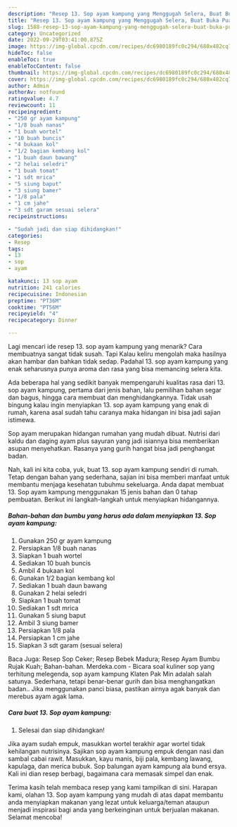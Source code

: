 ```yaml
---
description: "Resep 13. Sop ayam kampung yang Menggugah Selera, Buat Buka Puasa Sempurna"
title: "Resep 13. Sop ayam kampung yang Menggugah Selera, Buat Buka Puasa Sempurna"
slug: 1588-resep-13-sop-ayam-kampung-yang-menggugah-selera-buat-buka-puasa-sempurna
category: Uncategorized
date: 2022-09-29T03:41:00.875Z
image: https://img-global.cpcdn.com/recipes/dc6980189fc0c294/680x482cq70/13-sop-ayam-kampung-foto-resep-utama.jpg
hideToc: false
enableToc: true
enableTocContent: false
thumbnail: https://img-global.cpcdn.com/recipes/dc6980189fc0c294/680x482cq70/13-sop-ayam-kampung-foto-resep-utama.jpg
cover: https://img-global.cpcdn.com/recipes/dc6980189fc0c294/680x482cq70/13-sop-ayam-kampung-foto-resep-utama.jpg
author: Admin
authorAv: notfound
ratingvalue: 4.7
reviewcount: 11
recipeingredient:
- "250 gr ayam kampung"
- "1/8 buah nanas"
- "1 buah wortel"
- "10 buah buncis"
- "4 bukaan kol"
- "1/2 bagian kembang kol"
- "1 buah daun bawang"
- "2 helai seledri"
- "1 buah tomat"
- "1 sdt mrica"
- "5 siung baput"
- "3 siung bamer"
- "1/8 pala"
- "1 cm jahe"
- "3 sdt garam sesuai selera"
recipeinstructions:

- "Sudah jadi dan siap dihidangkan!"
categories:
- Resep
tags:
- 13
- sop
- ayam

katakunci: 13 sop ayam 
nutrition: 241 calories
recipecuisine: Indonesian
preptime: "PT36M"
cooktime: "PT56M"
recipeyield: "4"
recipecategory: Dinner

---
```



Lagi mencari ide resep 13. sop ayam kampung yang menarik? Cara membuatnya sangat tidak susah. Tapi Kalau keliru mengolah maka hasilnya akan hambar dan bahkan tidak sedap. Padahal 13. sop ayam kampung yang enak seharusnya punya aroma dan rasa yang bisa memancing selera kita.


Ada beberapa hal yang sedikit banyak mempengaruhi kualitas rasa dari 13. sop ayam kampung, pertama dari jenis bahan, lalu pemilihan bahan segar dan bagus, hingga cara membuat dan menghidangkannya. Tidak usah bingung kalau ingin menyiapkan 13. sop ayam kampung yang enak di rumah, karena asal sudah tahu caranya maka hidangan ini bisa jadi sajian istimewa.

Sop ayam merupakan hidangan rumahan yang mudah dibuat. Nutrisi dari kaldu dan daging ayam plus sayuran yang jadi isiannya bisa memberikan asupan menyehatkan. Rasanya yang gurih hangat bisa jadi penghangat badan.


Nah, kali ini kita coba, yuk, buat 13. sop ayam kampung sendiri di rumah. Tetap dengan bahan yang sederhana, sajian ini bisa memberi manfaat untuk membantu menjaga kesehatan tubuhmu sekeluarga. Anda dapat membuat 13. Sop ayam kampung menggunakan 15 jenis bahan dan 0 tahap pembuatan. Berikut ini langkah-langkah untuk menyiapkan hidangannya.

<!--inarticleads1-->

##### Bahan-bahan dan bumbu yang harus ada dalam menyiapkan 13. Sop ayam kampung:

1. Gunakan 250 gr ayam kampung
1. Persiapkan 1/8 buah nanas
1. Siapkan 1 buah wortel
1. Sediakan 10 buah buncis
1. Ambil 4 bukaan kol
1. Gunakan 1/2 bagian kembang kol
1. Sediakan 1 buah daun bawang
1. Gunakan 2 helai seledri
1. Siapkan 1 buah tomat
1. Sediakan 1 sdt mrica
1. Gunakan 5 siung baput
1. Ambil 3 siung bamer
1. Persiapkan 1/8 pala
1. Persiapkan 1 cm jahe
1. Siapkan 3 sdt garam (sesuai selera)


Baca Juga: Resep Sop Ceker; Resep Bebek Madura; Resep Ayam Bumbu Rujak Kuah; Bahan-bahan. Merdeka.com - Bicara soal kuliner sop yang terhitung melegenda, sop ayam kampung Klaten Pak Min adalah salah satunya. Sederhana, tetapi benar-benar gurih dan bisa menghangatkan badan.. Jika menggunakan panci biasa, pastikan airnya agak banyak dan merebus ayam agak lama. 

<!--inarticleads2-->

##### Cara buat 13. Sop ayam kampung:


1. Selesai dan siap dihidangkan!

Jika ayam sudah empuk, masukkan wortel terakhir agar wortel tidak kehilangan nutrisinya. Sajikan sop ayam kampung empuk dengan nasi dan sambal cabai rawit. Masukkan, kayu manis, biji pala, kembang lawang, kapulaga, dan merica bubuk. Sop balungan ayam kampung ala bund ersya. Kali ini dian resep berbagi, bagaimana cara memasak simpel dan enak. 

Terima kasih telah membaca resep yang kami tampilkan di sini. Harapan kami, olahan 13. Sop ayam kampung yang mudah di atas dapat membantu anda menyiapkan makanan yang lezat untuk keluarga/teman ataupun menjadi inspirasi bagi anda yang berkeinginan untuk berjualan makanan. Selamat mencoba!
